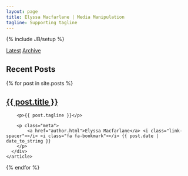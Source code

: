 ```yaml
---
layout: page
title: Elyssa Macfarlane | Media Manipulation
tagline: Supporting tagline
---
```

{% include JB/setup %}


<div class="sub-nav">
    <a href="/" class="select-posts active">Latest</a>
    <a href="/archive.html" class="select-categories">Archive</a>
</div>
<div class="home-page-posts animated fadeIn ">
  <h2 class="favorites">Recent Posts</h2>
  {% for post in site.posts %}
    <article class="post">
      <div class="post-preview col-xs-10  no-gutter">
        <h2><a href="{{ BASE_PATH }}{{ post.url }}">{{ post.title }}</a></h2>

        <p>{{ post.tagline }}</p>

        <p class="meta">
            <a href="author.html">Elyssa Macfarlane</a> <i class="link-spacer"></i> <i class="fa fa-bookmark"></i> {{ post.date | date_to_string }}
        </p>
      </div>
    </article>
  {% endfor %}
</div>
